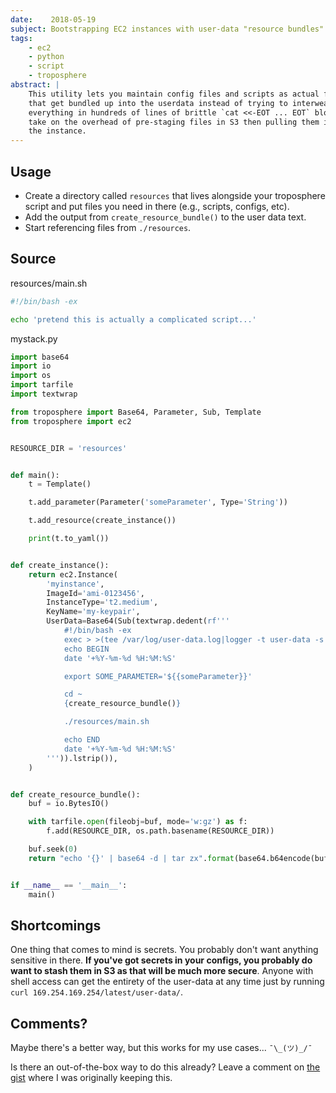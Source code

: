 ```yaml
---
date:    2018-05-19
subject: Bootstrapping EC2 instances with user-data "resource bundles"
tags:
    - ec2
    - python
    - script
    - troposphere
abstract: |
    This utility lets you maintain config files and scripts as actual files
    that get bundled up into the userdata instead of trying to interweave
    everything in hundreds of lines of brittle `cat <<-EOT ... EOT` blocks or
    take on the overhead of pre-staging files in S3 then pulling them in from
    the instance.
---
```


## Usage

- Create a directory called `resources` that lives alongside your troposphere
  script and put files you need in there (e.g., scripts, configs, etc).
- Add the output from `create_resource_bundle()` to the user data text.
- Start referencing files from `./resources`.


## Source

<div class="codeblockname">resources/main.sh</div>

```bash
#!/bin/bash -ex

echo 'pretend this is actually a complicated script...'
```

<div class="codeblockname">mystack.py</div>

```python
import base64
import io
import os
import tarfile
import textwrap

from troposphere import Base64, Parameter, Sub, Template
from troposphere import ec2


RESOURCE_DIR = 'resources'


def main():
    t = Template()

    t.add_parameter(Parameter('someParameter', Type='String'))

    t.add_resource(create_instance())

    print(t.to_yaml())


def create_instance():
    return ec2.Instance(
        'myinstance',
        ImageId='ami-0123456',
        InstanceType='t2.medium',
        KeyName='my-keypair',
        UserData=Base64(Sub(textwrap.dedent(rf'''
            #!/bin/bash -ex
            exec > >(tee /var/log/user-data.log|logger -t user-data -s 2>/dev/console) 2>&1
            echo BEGIN
            date '+%Y-%m-%d %H:%M:%S'

            export SOME_PARAMETER='${{someParameter}}'

            cd ~
            {create_resource_bundle()}

            ./resources/main.sh

            echo END
            date '+%Y-%m-%d %H:%M:%S'
        ''')).lstrip()),
    )


def create_resource_bundle():
    buf = io.BytesIO()

    with tarfile.open(fileobj=buf, mode='w:gz') as f:
        f.add(RESOURCE_DIR, os.path.basename(RESOURCE_DIR))

    buf.seek(0)
    return "echo '{}' | base64 -d | tar zx".format(base64.b64encode(buf.read()).decode())


if __name__ == '__main__':
    main()
```


## Shortcomings

One thing that comes to mind is secrets.  You probably don't want anything
sensitive in there.  __If you've got secrets in your configs, you probably do
want to stash them in S3 as that will be much more secure__.  Anyone with
shell access can get the entirety of the user-data at any time just by running
`curl 169.254.169.254/latest/user-data/`.


## Comments?

Maybe there's a better way, but this works for my use cases... `¯\_(ツ)_/¯`

Is there an out-of-the-box way to do this already?  Leave a comment on [the
gist](https://gist.github.com/dbazile/40ba0b689736a3f87f26050d00f4b526) where I
was originally keeping this.
